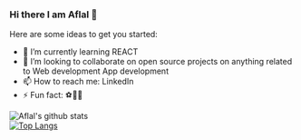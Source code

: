 ### Hi there I am Aflal 👋

Here are some ideas to get you started:

- 🌱 I’m currently learning REACT
- 👯 I’m looking to collaborate on open source projects on anything related to Web development App development 
- 📫 How to reach me: LinkedIn
- ⚡ Fun fact: ⚽🦾😆

![Aflal's github stats](https://github-readme-stats.vercel.app/api?username=af1a1&show_icons=true&theme=tokyonight)
</br>
[![Top Langs](https://github-readme-stats.vercel.app/api/top-langs/?username=af1a1&theme=tokyonight)](https://github.com/af1a1/github-readme-stats)
</br>
